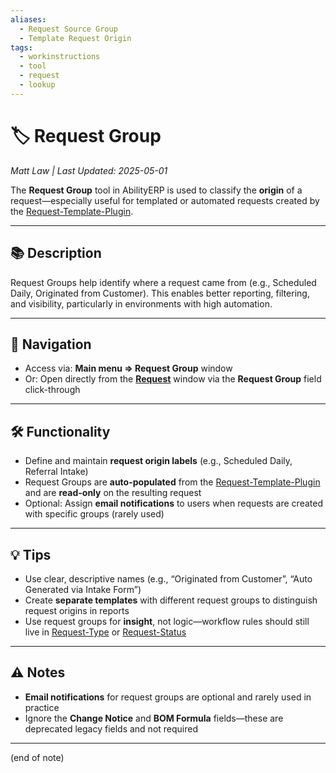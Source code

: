 ```yaml
---
aliases:
  - Request Source Group
  - Template Request Origin
tags:
  - workinstructions
  - tool
  - request
  - lookup
---
```


# 🏷️ Request Group

*Matt Law | Last Updated: 2025-05-01*

The **Request Group** tool in AbilityERP is used to classify the **origin** of a request—especially useful for templated or automated requests created by the [Request-Template-Plugin](Request-Template-Plugin.md).

---

## 📚 Description

Request Groups help identify where a request came from (e.g., Scheduled Daily, Originated from Customer). This enables better reporting, filtering, and visibility, particularly in environments with high automation.

---

## 🧭 Navigation

- Access via: **Main menu => Request Group** window  
- Or: Open directly from the **[Request](Request.md)** window via the **Request Group** field click-through

---

## 🛠️ Functionality

- Define and maintain **request origin labels** (e.g., Scheduled Daily, Referral Intake)
- Request Groups are **auto-populated** from the [Request-Template-Plugin](Request-Template-Plugin.md) and are **read-only** on the resulting request
- Optional: Assign **email notifications** to users when requests are created with specific groups (rarely used)

---

## 💡 Tips

- Use clear, descriptive names (e.g., “Originated from Customer”, “Auto Generated via Intake Form”)
- Create **separate templates** with different request groups to distinguish request origins in reports
- Use request groups for **insight**, not logic—workflow rules should still live in [Request-Type](Request-Type.md) or [Request-Status](Request-Status.md)

---

## ⚠️ Notes

- **Email notifications** for request groups are optional and rarely used in practice
- Ignore the **Change Notice** and **BOM Formula** fields—these are deprecated legacy fields and not required

---
(end of note)
